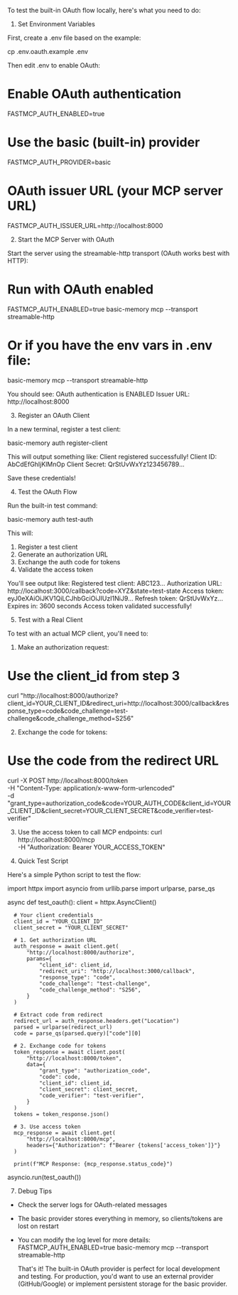 To test the built-in OAuth flow locally, here's what you need to do:

1. Set Environment Variables

  First, create a .env file based on the example:

  cp .env.oauth.example .env

  Then edit .env to enable OAuth:

  # Enable OAuth authentication
  FASTMCP_AUTH_ENABLED=true

  # Use the basic (built-in) provider
  FASTMCP_AUTH_PROVIDER=basic

  # OAuth issuer URL (your MCP server URL)
  FASTMCP_AUTH_ISSUER_URL=http://localhost:8000

2. Start the MCP Server with OAuth

  Start the server using the streamable-http transport (OAuth works best with HTTP):

  # Run with OAuth enabled
  FASTMCP_AUTH_ENABLED=true basic-memory mcp --transport streamable-http

  # Or if you have the env vars in .env file:
  basic-memory mcp --transport streamable-http

  You should see:
  OAuth authentication is ENABLED
  Issuer URL: http://localhost:8000

3. Register an OAuth Client

  In a new terminal, register a test client:

  basic-memory auth register-client

  This will output something like:
  Client registered successfully!
  Client ID: AbCdEfGhIjKlMnOp
  Client Secret: QrStUvWxYz123456789...

  Save these credentials!

4. Test the OAuth Flow

  Run the built-in test command:

  basic-memory auth test-auth

  This will:
1. Register a test client
2. Generate an authorization URL
3. Exchange the auth code for tokens
4. Validate the access token

  You'll see output like:
  Registered test client: ABC123...
  Authorization URL: http://localhost:3000/callback?code=XYZ&state=test-state
  Access token: eyJ0eXAiOiJKV1QiLCJhbGciOiJIUzI1NiJ9...
  Refresh token: QrStUvWxYz...
  Expires in: 3600 seconds
  Access token validated successfully!

5. Test with a Real Client

  To test with an actual MCP client, you'll need to:

1. Make an authorization request:
  # Use the client_id from step 3
  curl "http://localhost:8000/authorize?client_id=YOUR_CLIENT_ID&redirect_uri=http://localhost:3000/callback&response_type=code&code_challenge=test-challenge&code_challenge_method=S256"

2. Exchange the code for tokens:
  # Use the code from the redirect URL
  curl -X POST http://localhost:8000/token \
    -H "Content-Type: application/x-www-form-urlencoded" \
    -d "grant_type=authorization_code&code=YOUR_AUTH_CODE&client_id=YOUR_CLIENT_ID&client_secret=YOUR_CLIENT_SECRET&code_verifier=test-verifier"

3. Use the access token to call MCP endpoints:
curl http://localhost:8000/mcp \
  -H "Authorization: Bearer YOUR_ACCESS_TOKEN"

6. Quick Test Script

  Here's a simple Python script to test the flow:

  import httpx
  import asyncio
  from urllib.parse import urlparse, parse_qs

  async def test_oauth():
      client = httpx.AsyncClient()

      # Your client credentials
      client_id = "YOUR_CLIENT_ID"
      client_secret = "YOUR_CLIENT_SECRET"

      # 1. Get authorization URL
      auth_response = await client.get(
          "http://localhost:8000/authorize",
          params={
              "client_id": client_id,
              "redirect_uri": "http://localhost:3000/callback",
              "response_type": "code",
              "code_challenge": "test-challenge",
              "code_challenge_method": "S256",
          }
      )

      # Extract code from redirect
      redirect_url = auth_response.headers.get("Location")
      parsed = urlparse(redirect_url)
      code = parse_qs(parsed.query)["code"][0]

      # 2. Exchange code for tokens
      token_response = await client.post(
          "http://localhost:8000/token",
          data={
              "grant_type": "authorization_code",
              "code": code,
              "client_id": client_id,
              "client_secret": client_secret,
              "code_verifier": "test-verifier",
          }
      )
      tokens = token_response.json()

      # 3. Use access token
      mcp_response = await client.get(
          "http://localhost:8000/mcp",
          headers={"Authorization": f"Bearer {tokens['access_token']}"}
      )

      print(f"MCP Response: {mcp_response.status_code}")

  asyncio.run(test_oauth())

7. Debug Tips

- Check the server logs for OAuth-related messages
- The basic provider stores everything in memory, so clients/tokens are lost on restart
- You can modify the log level for more details:
FASTMCP_AUTH_ENABLED=true basic-memory mcp --transport streamable-http

  That's it! The built-in OAuth provider is perfect for local development and testing. For production, you'd want to use an external provider (GitHub/Google) or implement persistent storage for the basic provider.